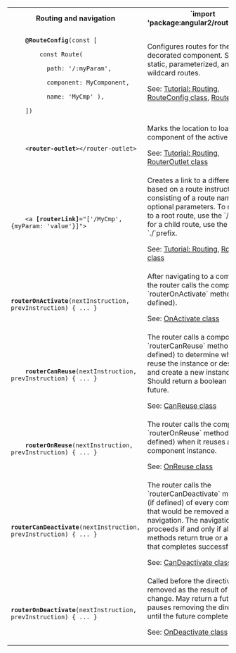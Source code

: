 <table id="routing">

<tr>
  <th>Routing and navigation</th>
  <th markdown="1">
  `import 'package:angular2/router.dart';`
  </th>
</tr>

<tr>
  <td class="nowrap"><code class="prettyprint lang-dart">
    <b>@RouteConfig</b>(const [<br>
      &nbsp;&nbsp;const Route(<br>
      &nbsp;&nbsp;&nbsp;&nbsp;path: '/:myParam',<br>
      &nbsp;&nbsp;&nbsp;&nbsp;component: MyComponent,<br>
      &nbsp;&nbsp;&nbsp;&nbsp;name: 'MyCmp' ),<br>
    ])
  </code></td>
  <td markdown="1">
  Configures routes for the decorated component. Supports static, parameterized, and wildcard routes.

  See:
  [Tutorial: Routing](/angular/tutorial/toh-pt5),
  [RouteConfig class](/angular/api/angular.router/RouteConfig-class),
  [Route class](/angular/api/angular.router/Route-class)
  </td>
</tr>

<tr>
  <td class="nowrap"><code class="prettyprint lang-html">
    &lt;<b>router-outlet</b>>&lt;/router-outlet>
  </code></td>
  <td markdown="1">
  Marks the location to load the component of the active route.

  See:
  [Tutorial: Routing](/angular/tutorial/toh-pt5),
  [RouterOutlet class](/angular/api/angular.router/RouterOutlet-class)
  </td>
</tr>

<tr>
  <td class="nowrap"><code class="prettyprint lang-html">
    &lt;a <b>[routerLink]</b>="['/MyCmp', {myParam: 'value'}]">
  </code></td>
  <td markdown="1">
  Creates a link to a different view based on a route instruction consisting of a route name and optional parameters. To navigate to a root route, use the `/` prefix; for a child route, use the `./`prefix.

  See:
  [Tutorial: Routing](/angular/tutorial/toh-pt5),
  [RouterLink class](/angular/api/angular.router/RouterLink-class)
  </td>
</tr>

<!--
<tr>
  <td class="nowrap"><code class="prettyprint lang-dart">
    <b>@CanActivate</b>(() => ...)<br>
    class MyComponent() {}
  </code></td>
  <td markdown="1">
  A component decorator defining a function that the router should call first to determine if it should activate this component. Should return a boolean or a future.
  <!-- TODO: link to good resource. >
  </td>
</tr>
-->

<tr>
  <td class="nowrap"><code class="prettyprint lang-dart">
    <b>routerOnActivate</b>(nextInstruction, prevInstruction) { ... }
  </code></td>
  <td markdown="1">
  After navigating to a component, the router calls the component's `routerOnActivate` method (if defined).

  See: [OnActivate class](/angular/api/angular.router/OnActivate-class)
  </td>
</tr>

<tr>
  <td class="nowrap"><code class="prettyprint lang-dart">
    <b>routerCanReuse</b>(nextInstruction, prevInstruction) { ... }
  </code></td>
  <td markdown="1">
  The router calls a component's `routerCanReuse` method (if defined) to determine whether to reuse the instance or destroy it and create a new instance. Should return a boolean or a future.

  See: [CanReuse class](/angular/api/angular.router/CanReuse-class)
  </td>
</tr>

<tr>
  <td class="nowrap"><code class="prettyprint lang-dart">
    <b>routerOnReuse</b>(nextInstruction, prevInstruction) { ... }
  </code></td>
  <td markdown="1">
  The router calls the component's `routerOnReuse` method (if defined) when it reuses a component instance.

  See: [OnReuse class](/angular/api/angular.router/OnReuse-class)
  </td>
</tr>

<tr>
  <td class="nowrap"><code class="prettyprint lang-dart">
    <b>routerCanDeactivate</b>(nextInstruction, prevInstruction) { ... }
  </code></td>
  <td markdown="1">
  The router calls the `routerCanDeactivate` methods (if defined) of every component that would be removed after a navigation. The navigation proceeds if and only if all such methods return true or a future that completes successfully.

  See: [CanDeactivate class](/angular/api/angular.router/CanDeactivate-class)
  </td>
</tr>

<tr>
  <td class="nowrap"><code class="prettyprint lang-dart">
    <b>routerOnDeactivate</b>(nextInstruction, prevInstruction) { ... }
  </code></td>
  <td markdown="1">
  Called before the directive is removed as the result of a route change. May return a future that pauses removing the directive until the future completes.

  See: [OnDeactivate class](/angular/api/angular.router/OnDeactivate-class)
  </td>
</tr>

</table>
